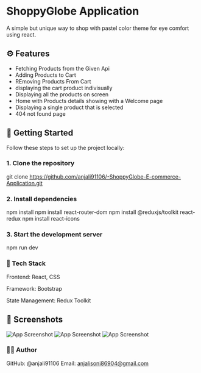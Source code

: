 # ShoppyGlobe Application

A simple but unique way to shop with pastel color theme for eye comfort using react.

## ⚙️ Features

- Fetching Products from the Given Api 
- Adding Products to Cart
- REmoving Products From Cart
- displaying the cart product indivisually 
- Displaying all the products on screen
- Home with Products details showing with a Welcome page
- Displaying a single product that is selected
- 404 not found page 


## 🚀 Getting Started

Follow these steps to set up the project locally:

### 1. Clone the repository

git clone https://github.com/anjali91106/-ShoppyGlobe-E-commerce-Application.git

### 2. Install dependencies

npm install
npm install react-router-dom
npm install @reduxjs/toolkit react-redux
npm install react-icons

### 3. Start the development server
npm run dev


### 🧰 Tech Stack
Frontend: React, CSS

Framework: Bootstrap

State Management: Redux Toolkit

## 📸 Screenshots
![App Screenshot](./src/assets/Homepage.png)
![App Screenshot](./src/assets/browsebookpage.png)
![App Screenshot](./src/assets/addbookpage.png)

### 🙋‍♀️ Author

GitHub: @anjali91106
Email: anjalisoni86904@gmail.com
